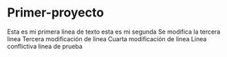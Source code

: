 # Primer-proyecto
Esta es mi primera linea de texto
esta es mi segunda
Se modifica la tercera linea
Tercera modificación de linea
Cuarta modificación de linea
Linea conflictiva 
linea de prueba
